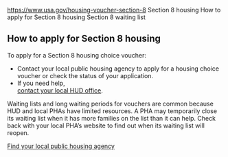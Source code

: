 

https://www.usa.gov/housing-voucher-section-8
Section 8 housing
How to apply for Section 8 housing
Section 8 waiting list

**How to apply for Section 8 housing**
--------------------------------------

To apply for a Section 8 housing choice voucher:

* Contact your local public housing agency to apply for a housing choice voucher or check the status of your application.
* If you need help,  
  [contact your local HUD office](https://www.hud.gov/program_offices/field_policy_mgt/localoffices).

Waiting lists and long waiting periods for vouchers are common because HUD and local PHAs have limited resources. A PHA may temporarily close its waiting list when it has more families on the list than it can help. Check back with your local PHA’s website to find out when its waiting list will reopen.

[Find your local public housing agency](https://www.hud.gov/program_offices/public_indian_housing/pha/contacts)
